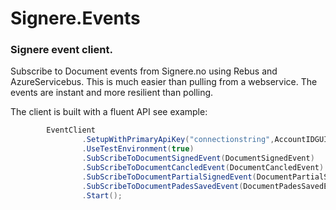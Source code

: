 # Signere.Events
### Signere event client.

Subscribe to Document events from Signere.no using Rebus and AzureServicebus.
This is much easier than pulling from a webservice. The events are instant and more resilient than polling.

The client is built with a fluent API see example:

```csharp
        EventClient
                .SetupWithPrimaryApiKey("connectionstring",AccountIDGUID,"yourapikey")
                .UseTestEnvironment(true)
                .SubScribeToDocumentSignedEvent(DocumentSignedEvent)
                .SubScribeToDocumentCancledEvent(DocumentCancledEvent)
                .SubScribeToDocumentPartialSignedEvent(DocumentPartialSignedEvent)
                .SubScribeToDocumentPadesSavedEvent(DocumentPadesSavedEvent)
                .Start();
```
